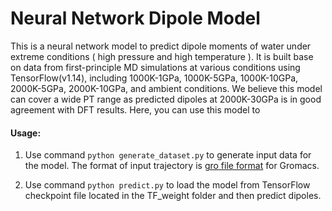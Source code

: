 
# Neural Network Dipole Model
This is a neural network model to predict dipole moments of water under extreme conditions ( high pressure and high temperature ). It is built base on data from first-principle MD simulations at various conditions using TensorFlow(v1.14), including 1000K-1GPa, 1000K-5GPa, 1000K-10GPa, 2000K-5GPa, 2000K-10GPa,  and ambient conditions. We believe this model can cover a wide PT range as predicted dipoles at 2000K-30GPa is in good agreement with DFT results. Here, you can use this model to 
#### Usage:
1. Use command `python generate_dataset.py` to generate input data for the model. The format of input trajectory is [gro file format](http://manual.gromacs.org/archive/5.0.4/online/gro.html) for Gromacs. 

2. Use command `python predict.py` to load the model from TensorFlow checkpoint file located in the TF_weight folder and then predict dipoles. 
